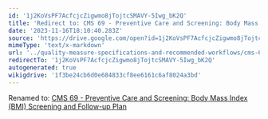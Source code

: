 ```yaml
---
id: '1j2KoVsPF7AcfcjcZigwmo8jTojtcSMAVY-5Iwg_bK2Q'
title: 'Redirect to: CMS 69 - Preventive Care and Screening: Body Mass Index (BMI) Screening and Follow-up Plan'
date: '2023-11-16T18:10:40.283Z'
source: 'https://drive.google.com/open?id=1j2KoVsPF7AcfcjcZigwmo8jTojtcSMAVY-5Iwg_bK2Q'
mimeType: 'text/x-markdown'
url: '../quality-measure-specifications-and-recommended-workflows/cms-69-preventive-care-and-screening-body-mass-index-bmi-screening-and-follow-up-plan.md'
redirectTo: '1j2KoVsPF7AcfcjcZigwmo8jTojtcSMAVY-5Iwg_bK2Q'
autogenerated: true
wikigdrive: '1f3be24cb6d0e684833cf8ee6161c6af8024a3bd'
---
```

Renamed to: [CMS 69 - Preventive Care and Screening: Body Mass Index (BMI) Screening and Follow-up Plan](../quality-measure-specifications-and-recommended-workflows/cms-69-preventive-care-and-screening-body-mass-index-bmi-screening-and-follow-up-plan.md)

